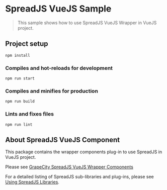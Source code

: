 # SpreadJS VueJS Sample

>This sample shows how to use SpreadJS VueJS  Wrapper in VueJS project.

## Project setup
```
npm install
```

### Compiles and hot-reloads for development
```
npm run start
```

### Compiles and minifies for production
```
npm run build
```

### Lints and fixes files
```
npm run lint
```

## About SpreadJS VueJS Component

This package contains the wrapper components plug-in to use SpreadJS in VueJS project.

Please see [GrapeCity SpreadJS VueJS Wrapper Components](https://www.npmjs.com/package/@grapecity/spread-sheets-vue)

For a detailed listing of SpreadJS sub-libraries and plug-ins, please see [Using SpreadJS Libraries](http://help.grapecity.com/spread/SpreadSheets11/webframe.html#UsingSpread.SheetswithVue.html).
